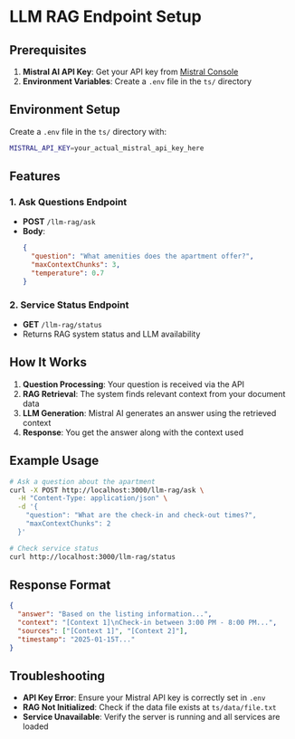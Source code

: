# LLM RAG Endpoint Setup

## Prerequisites

1. **Mistral AI API Key**: Get your API key from [Mistral Console](https://console.mistral.ai/)
2. **Environment Variables**: Create a `.env` file in the `ts/` directory

## Environment Setup

Create a `.env` file in the `ts/` directory with:

```bash
MISTRAL_API_KEY=your_actual_mistral_api_key_here
```

## Features

### 1. Ask Questions Endpoint
- **POST** `/llm-rag/ask`
- **Body**: 
  ```json
  {
    "question": "What amenities does the apartment offer?",
    "maxContextChunks": 3,
    "temperature": 0.7
  }
  ```

### 2. Service Status Endpoint
- **GET** `/llm-rag/status`
- Returns RAG system status and LLM availability

## How It Works

1. **Question Processing**: Your question is received via the API
2. **RAG Retrieval**: The system finds relevant context from your document data
3. **LLM Generation**: Mistral AI generates an answer using the retrieved context
4. **Response**: You get the answer along with the context used

## Example Usage

```bash
# Ask a question about the apartment
curl -X POST http://localhost:3000/llm-rag/ask \
  -H "Content-Type: application/json" \
  -d '{
    "question": "What are the check-in and check-out times?",
    "maxContextChunks": 2
  }'

# Check service status
curl http://localhost:3000/llm-rag/status
```

## Response Format

```json
{
  "answer": "Based on the listing information...",
  "context": "[Context 1]\nCheck-in between 3:00 PM - 8:00 PM...",
  "sources": ["[Context 1]", "[Context 2]"],
  "timestamp": "2025-01-15T..."
}
```

## Troubleshooting

- **API Key Error**: Ensure your Mistral API key is correctly set in `.env`
- **RAG Not Initialized**: Check if the data file exists at `ts/data/file.txt`
- **Service Unavailable**: Verify the server is running and all services are loaded
